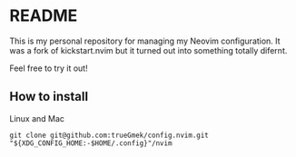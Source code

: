 # README

This is my personal repository for managing my Neovim configuration. 
It was a fork of kickstart.nvim but it turned out into something totally difernt.

Feel free to try it out!


## How to install

Linux and Mac

```
git clone git@github.com:trueGmek/config.nvim.git "${XDG_CONFIG_HOME:-$HOME/.config}"/nvim
```

